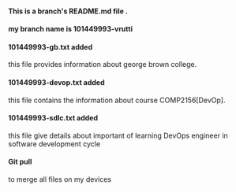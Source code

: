 #### This is a branch's README.md file . 
 #### my branch name is 101449993-vrutti

#### 101449993-gb.txt added 
 this file provides information about george brown college.

#### 101449993-devop.txt added
 this file contains the information about course COMP2156[DevOp]. 

#### 101449993-sdlc.txt added
 this file give details about important of learning DevOps engineer in software development cycle

#### Git pull 
 to merge all files on my devices

